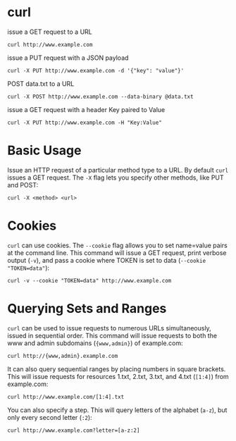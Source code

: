 # curl

issue a GET request to a URL

    curl http://www.example.com


issue a PUT request with a JSON payload

    curl -X PUT http://www.example.com -d '{"key": "value"}'


POST data.txt to a URL

    curl -X POST http://www.example.com --data-binary @data.txt


issue a GET request with a header Key paired to Value

    curl -X PUT http://www.example.com -H "Key:Value"



# Basic Usage

Issue an HTTP request of a particular method type to a URL. By default `curl`
issues a GET request. The `-X` flag lets you specify other methods, like PUT
and POST:

    curl -X <method> <url>



# Cookies

`curl` can use cookies. The `--cookie` flag allows you to set name=value pairs
at the command line. This command will issue a GET request, print verbose
output (`-v`), and pass a cookie where TOKEN is set to data
(`--cookie "TOKEN=data"`):

    curl -v --cookie "TOKEN=data" http://www.example.com


# Querying Sets and Ranges

`curl` can be used to issue requests to numerous URLs simultaneously, issued in
sequential order. This command will issue requests to both the www and admin
subdomains (`{www,admin}`) of example.com:

    curl http://{www,admin}.example.com


It can also query sequential ranges by placing numbers in square brackets. This
will issue requests for resources 1.txt, 2.txt, 3.txt, and 4.txt (`[1:4]`) from
example.com:

    curl http://www.example.com/[1:4].txt


You can also specify a step. This will query letters of the alphabet (`a-z`),
but only every second letter (`:2`):

    curl http://www.example.com?letter=[a-z:2]    


